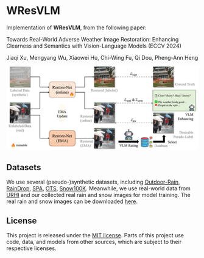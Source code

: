 # WResVLM

Implementation of **WResVLM**, from the following paper:

Towards Real-World Adverse Weather Image Restoration: Enhancing Clearness and Semantics with Vision-Language Models (ECCV 2024)

Jiaqi Xu, Mengyang Wu, Xiaowei Hu, Chi-Wing Fu, Qi Dou, Pheng-Ann Heng

<p align="center">
<img src="./assets/overview.png"
    class="center">
</p>

## Datasets

We use several (pseudo-)synthetic datasets, including [Outdoor-Rain](https://github.com/liruoteng/HeavyRainRemoval), [RainDrop](https://github.com/rui1996/DeRaindrop), [SPA](https://github.com/zhuyr97/WGWS-Net), [OTS](https://sites.google.com/view/reside-dehaze-datasets/reside-%CE%B2), [Snow100K](https://sites.google.com/view/yunfuliu/desnownet).
Meanwhile, we use real-world data from [URHI](https://sites.google.com/view/reside-dehaze-datasets/reside-%CE%B2) and our collected real rain and snow images for model training.
The real rain and snow images can be downloaded [here](https://appsrv.cse.cuhk.edu.hk/~jqxu/data/WResVLM/WReal.zip).

## License

This project is released under the [MIT license](./LICENSE).
Parts of this project use code, data, and models from other sources, which are subject to their respective licenses.
